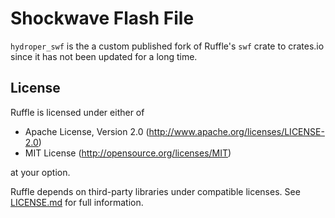 # Shockwave Flash File

`hydroper_swf` is the a custom published fork of Ruffle's `swf` crate to crates.io since it has not been updated for a long time.

## License

Ruffle is licensed under either of

- Apache License, Version 2.0 (http://www.apache.org/licenses/LICENSE-2.0)
- MIT License (http://opensource.org/licenses/MIT)

at your option.

Ruffle depends on third-party libraries under compatible licenses. See [LICENSE.md](LICENSE.md) for full information.